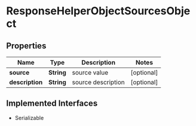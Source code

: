 

# ResponseHelperObjectSourcesObject


## Properties

Name | Type | Description | Notes
------------ | ------------- | ------------- | -------------
**source** | **String** | source value |  [optional]
**description** | **String** | source description |  [optional]


## Implemented Interfaces

* Serializable


